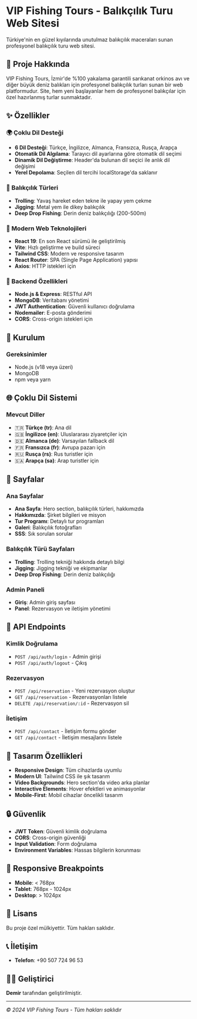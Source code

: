 # VIP Fishing Tours - Balıkçılık Turu Web Sitesi

Türkiye'nin en güzel kıyılarında unutulmaz balıkçılık maceraları sunan profesyonel balıkçılık turu web sitesi.

## 🌊 Proje Hakkında

VIP Fishing Tours, İzmir'de %100 yakalama garantili sarıkanat orkinos avı ve diğer büyük deniz balıkları için profesyonel balıkçılık turları sunan bir web platformudur. Site, hem yeni başlayanlar hem de profesyonel balıkçılar için özel hazırlanmış turlar sunmaktadır.

## ✨ Özellikler

### 🌍 Çoklu Dil Desteği
- **6 Dil Desteği**: Türkçe, İngilizce, Almanca, Fransızca, Rusça, Arapça
- **Otomatik Dil Algılama**: Tarayıcı dil ayarlarına göre otomatik dil seçimi
- **Dinamik Dil Değiştirme**: Header'da bulunan dil seçici ile anlık dil değişimi
- **Yerel Depolama**: Seçilen dil tercihi localStorage'da saklanır

### 🎣 Balıkçılık Türleri
- **Trolling**: Yavaş hareket eden tekne ile yapay yem çekme
- **Jigging**: Metal yem ile dikey balıkçılık
- **Deep Drop Fishing**: Derin deniz balıkçılığı (200-500m)

### 📱 Modern Web Teknolojileri
- **React 19**: En son React sürümü ile geliştirilmiş
- **Vite**: Hızlı geliştirme ve build süreci
- **Tailwind CSS**: Modern ve responsive tasarım
- **React Router**: SPA (Single Page Application) yapısı
- **Axios**: HTTP istekleri için

### 🔧 Backend Özellikleri
- **Node.js & Express**: RESTful API
- **MongoDB**: Veritabanı yönetimi
- **JWT Authentication**: Güvenli kullanıcı doğrulama
- **Nodemailer**: E-posta gönderimi
- **CORS**: Cross-origin istekleri için

## 🚀 Kurulum

### Gereksinimler
- Node.js (v18 veya üzeri)
- MongoDB
- npm veya yarn


## 🌐 Çoklu Dil Sistemi

### Mevcut Diller
- 🇹🇷 **Türkçe (tr)**: Ana dil
- 🇬🇧 **İngilizce (en)**: Uluslararası ziyaretçiler için
- 🇩🇪 **Almanca (de)**: Varsayılan fallback dil
- 🇫🇷 **Fransızca (fr)**: Avrupa pazarı için
- 🇷🇺 **Rusça (rs)**: Rus turistler için
- 🇸🇦 **Arapça (sa)**: Arap turistler için


## 🎯 Sayfalar

### Ana Sayfalar
- **Ana Sayfa**: Hero section, balıkçılık türleri, hakkımızda
- **Hakkımızda**: Şirket bilgileri ve misyon
- **Tur Programı**: Detaylı tur programları
- **Galeri**: Balıkçılık fotoğrafları
- **SSS**: Sık sorulan sorular

### Balıkçılık Türü Sayfaları
- **Trolling**: Trolling tekniği hakkında detaylı bilgi
- **Jigging**: Jigging tekniği ve ekipmanlar
- **Deep Drop Fishing**: Derin deniz balıkçılığı

### Admin Paneli
- **Giriş**: Admin giriş sayfası
- **Panel**: Rezervasyon ve iletişim yönetimi

## 📧 API Endpoints

### Kimlik Doğrulama
- `POST /api/auth/login` - Admin girişi
- `POST /api/auth/logout` - Çıkış

### Rezervasyon
- `POST /api/reservation` - Yeni rezervasyon oluştur
- `GET /api/reservation` - Rezervasyonları listele
- `DELETE /api/reservation/:id` - Rezervasyon sil

### İletişim
- `POST /api/contact` - İletişim formu gönder
- `GET /api/contact` - İletişim mesajlarını listele

## 🎨 Tasarım Özellikleri

- **Responsive Design**: Tüm cihazlarda uyumlu
- **Modern UI**: Tailwind CSS ile şık tasarım
- **Video Backgrounds**: Hero section'da video arka planlar
- **Interactive Elements**: Hover efektleri ve animasyonlar
- **Mobile-First**: Mobil cihazlar öncelikli tasarım

## 🔒 Güvenlik

- **JWT Token**: Güvenli kimlik doğrulama
- **CORS**: Cross-origin güvenliği
- **Input Validation**: Form doğrulama
- **Environment Variables**: Hassas bilgilerin korunması

## 📱 Responsive Breakpoints

- **Mobile**: < 768px
- **Tablet**: 768px - 1024px
- **Desktop**: > 1024px


## 📄 Lisans

Bu proje özel mülkiyettir. Tüm hakları saklıdır.

## 📞 İletişim

- **Telefon**: +90 507 724 96 53


## 👨‍💻 Geliştirici

**Demir** tarafından geliştirilmiştir.

---

*© 2024 VIP Fishing Tours - Tüm hakları saklıdır*

